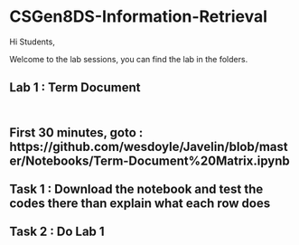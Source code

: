# CSGen8DS-Information-Retrieval
Hi Students,

Welcome to the lab sessions, you can find the lab in the folders.

<h2>Lab 1 : Term Document <h2>
  <br> First 30 minutes, goto : https://github.com/wesdoyle/Javelin/blob/master/Notebooks/Term-Document%20Matrix.ipynb<br>
 <br> Task 1 : Download the notebook and test the codes there than explain what each row does<br>
  <br> Task 2 : Do Lab 1<br>
  
